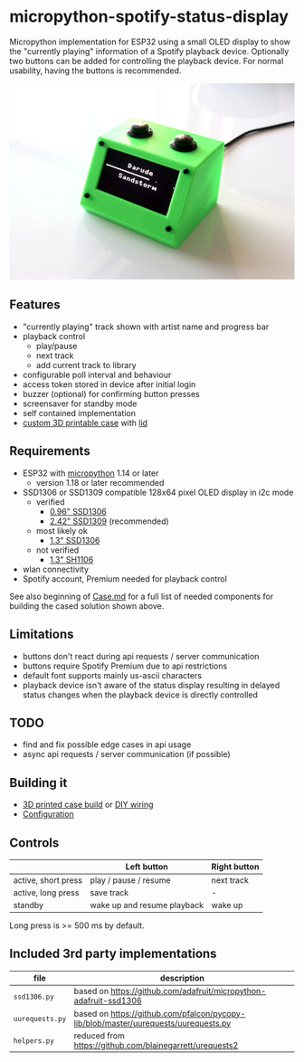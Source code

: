 # micropython-spotify-status-display

Micropython implementation for ESP32 using a small OLED display to show the "currently playing" information of a Spotify playback device. Optionally two buttons can be added for controlling the playback device. For normal usability, having the buttons is recommended.

![2.42" OLED in 3D printed case](images/2_42inch_oled_in_case.jpg)

## Features

- "currently playing" track shown with artist name and progress bar
- playback control
  - play/pause
  - next track
  - add current track to library
- configurable poll interval and behaviour
- access token stored in device after initial login
- buzzer (optional) for confirming button presses
- screensaver for standby mode
- self contained implementation
- [custom 3D printable case](stl/case.stl) with [lid](stl/lid.stl)

## Requirements

- ESP32 with [micropython](https://micropython.org/) 1.14 or later
  - version 1.18 or later recommended
- SSD1306 or SSD1309 compatible 128x64 pixel OLED display in i2c mode
  - verified
    - [0.96" SSD1306](https://www.google.com/search?q=128x64+oled+i2c+0.96+ssd1306)
    - [2.42" SSD1309](https://www.google.com/search?q=128x64+oled+i2c+2.42+ssd1309) (recommended)
  - most likely ok
    - [1.3" SSD1306](https://www.google.com/search?q=128x64+oled+i2c+1.3+ssd1306)
  - not verified
    - [1.3" SH1106](https://www.google.com/search?q=128x64+oled+i2c+1.3+sh1106)
- wlan connectivity
- Spotify account, Premium needed for playback control

See also beginning of [Case.md](Case.md) for a full list of needed components for building the cased solution shown above.

## Limitations

- buttons don't react during api requests / server communication
- buttons require Spotify Premium due to api restrictions
- default font supports mainly us-ascii characters
- playback device isn't aware of the status display resulting in delayed status changes when the playback device is directly controlled

## TODO

- find and fix possible edge cases in api usage
- async api requests / server communication (if possible)

## Building it

- [3D printed case build](Case.md) or [DIY wiring](Wiring.md)
- [Configuration](Configuration.md)

## Controls

| | Left button | Right button |
| --- | --- | --- |
| active, short press | play / pause / resume | next track |
| active, long press | save track | - |
| standby | wake up and resume playback | wake up |

Long press is >= 500 ms by default.

## Included 3rd party implementations

| file | description |
| --- | --- |
| `ssd1306.py` | based on <https://github.com/adafruit/micropython-adafruit-ssd1306> |
| `uurequests.py` | based on <https://github.com/pfalcon/pycopy-lib/blob/master/uurequests/uurequests.py> |
| `helpers.py` | reduced from <https://github.com/blainegarrett/urequests2> |
